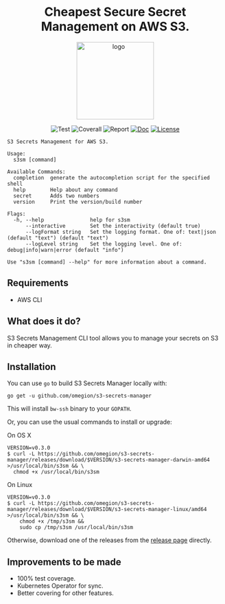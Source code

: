 <h1 align="center">
Cheapest Secure Secret Management on AWS S3.
</h1>

<p align="center">
  <a href="https://omegion.dev" target="_blank">
    <img width="180" src="https://s3-secrets-manager.omegion.dev/img/logo.svg" alt="logo">
  </a>
</p>

<p align="center">
    <img src="https://img.shields.io/github/workflow/status/omegion/s3-secrets-manager/Test" alt="Test"></a>
    <img src="https://coveralls.io/repos/github/omegion/s3-secrets-manager/badge.svg?branch=master" alt="Coverall"></a>
    <img src="https://goreportcard.com/badge/github.com/omegion/s3-secrets-manager" alt="Report"></a>
    <a href="http://pkg.go.dev/github.com/omegion/s3-secrets-manager"><img src="https://img.shields.io/badge/pkg.go.dev-doc-blue" alt="Doc"></a>
    <a href="https://github.com/omegion/s3-secrets-manager/blob/master/LICENSE"><img src="https://img.shields.io/github/license/omegion/s3-secrets-manager" alt="License"></a>
</p>

```shell
S3 Secrets Management for AWS S3.

Usage:
  s3sm [command]

Available Commands:
  completion  generate the autocompletion script for the specified shell
  help        Help about any command
  secret      Adds two numbers
  version     Print the version/build number

Flags:
  -h, --help               help for s3sm
      --interactive        Set the interactivity (default true)
      --logFormat string   Set the logging format. One of: text|json (default "text") (default "text")
      --logLevel string    Set the logging level. One of: debug|info|warn|error (default "info")

Use "s3sm [command] --help" for more information about a command.
```

## Requirements

* AWS CLI

## What does it do?

S3 Secrets Management CLI tool allows you to manage your secrets on S3 in cheaper way.

## Installation

You can use `go` to build S3 Secrets Manager locally with:

```shell
go get -u github.com/omegion/s3-secrets-manager
```

This will install `bw-ssh` binary to your `GOPATH`.

Or, you can use the usual commands to install or upgrade:

On OS X

```shell
VERSION=v0.3.0
$ curl -L https://github.com/omegion/s3-secrets-manager/releases/download/$VERSION/s3-secrets-manager-darwin-amd64 >/usr/local/bin/s3sm && \
  chmod +x /usr/local/bin/s3sm
```

On Linux

```shell
VERSION=v0.3.0
$ curl -L https://github.com/omegion/s3-secrets-manager/releases/download/$VERSION/s3-secrets-manager-linux/amd64 >/usr/local/bin/s3sm && \
    chmod +x /tmp/s3sm &&
    sudo cp /tmp/s3sm /usr/local/bin/s3sm
```

Otherwise, download one of the releases from the [release page](https://github.com/omegion/s3-secrets-manager/releases/)
directly.

## Improvements to be made

* 100% test coverage.
* Kubernetes Operator for sync.
* Better covering for other features.

